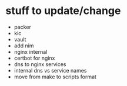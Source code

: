 # stuff to update/change
- packer
- kic
- vault
- add nim
- nginx internal
- certbot for nginx
- dns to nginx services
- internal dns vs service names
- move from make to scripts format
